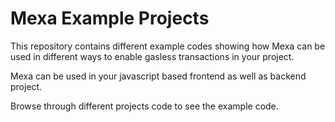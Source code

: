 # Mexa Example Projects

This repository contains different example codes showing how Mexa can be used in different ways to enable gasless transactions in your project.

Mexa can be used in your javascript based frontend as well as backend project.

Browse through different projects code to see the example code.
